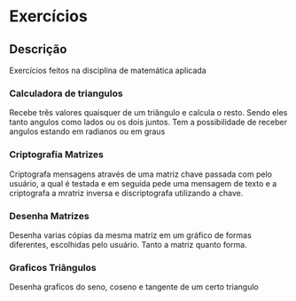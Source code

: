 # Exercícios

## Descrição 

Exercícios feitos na disciplina de matemática aplicada

### Calculadora de triangulos

Recebe três valores quaisquer de um triângulo e calcula o resto. 
Sendo eles tanto angulos como lados ou os dois juntos. 
Tem a possibilidade de receber angulos estando em radianos ou em graus

### Criptografia Matrizes

Criptografa mensagens através de uma matriz chave passada com pelo usuário,
a qual é testada e em seguida pede uma mensagem de texto e a criptografa
a mratriz inversa e discriptografa utilizando a chave.

### Desenha Matrizes

Desenha varias cópias da mesma matriz em um gráfico de formas diferentes,
escolhidas pelo usuário. Tanto a matriz quanto forma.

### Graficos Triângulos

Desenha graficos do seno, coseno e tangente de um certo triangulo
